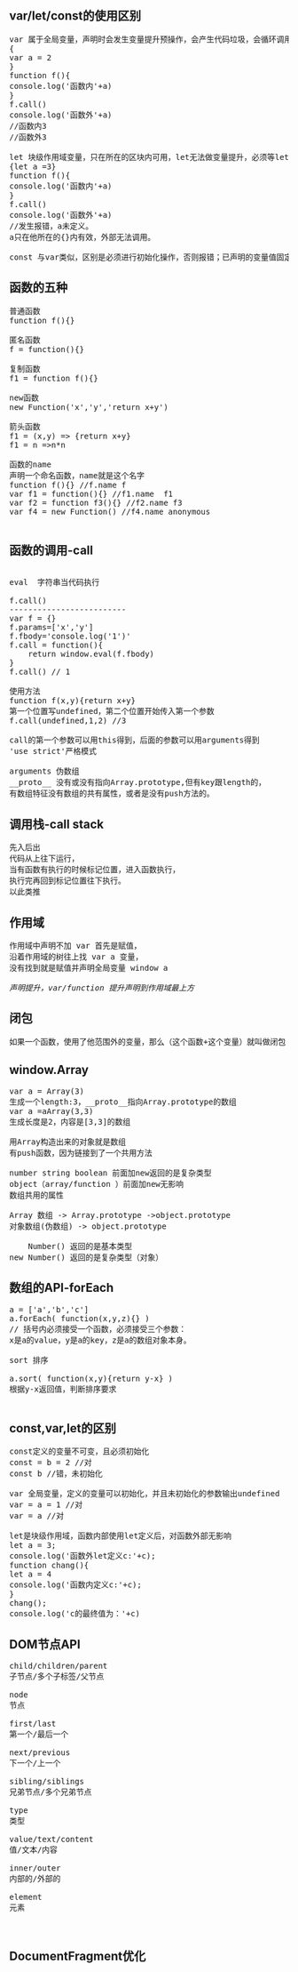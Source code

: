 var/let/const的使用区别
-
<pre>
var 属于全局变量，声明时会发生变量提升预操作，会产生代码垃圾，会循环调用变量，不受限制
{
var a = 2
}
function f(){
console.log('函数内'+a)
}
f.call()
console.log('函数外'+a)
//函数内3
//函数外3

let 块级作用域变量，只在所在的区块内可用，let无法做变量提升，必须等let声明语句执行之后，变量才能使用，否则报错。
{let a =3}
function f(){
console.log('函数内'+a)
}
f.call()
console.log('函数外'+a)
//发生报错，a未定义。
a只在他所在的{}内有效，外部无法调用。

const 与var类似，区别是必须进行初始化操作，否则报错；已声明的变量值固定，无法进行二次赋值操作，会报错，提示标识符已声明
</pre>

函数的五种
-
<pre>
普通函数
function f(){}

匿名函数
f = function(){}

复制函数
f1 = function f(){}

new函数
new Function('x','y','return x+y')

箭头函数
f1 = (x,y) => {return x+y}
f1 = n =>n*n

函数的name
声明一个命名函数，name就是这个名字
function f(){} //f.name f
var f1 = function(){} //f1.name  f1
var f2 = function f3(){} //f2.name f3
var f4 = new Function() //f4.name anonymous

</pre>

函数的调用-call
-
<pre>

eval  字符串当代码执行

f.call()
-------------------------
var f = {}
f.params=['x','y']
f.fbody='console.log('1')'
f.call = function(){
	return window.eval(f.fbody)
}
f.call() // 1

使用方法
function f(x,y){return x+y}
第一个位置写undefined，第二个位置开始传入第一个参数
f.call(undefined,1,2) //3

call的第一个参数可以用this得到，后面的参数可以用arguments得到
'use strict'严格模式

arguments 伪数组
__proto__ 没有或没有指向Array.prototype,但有key跟length的，
有数组特征没有数组的共有属性，或者是没有push方法的。
</pre>

调用栈-call stack
-
<pre>
先入后出
代码从上往下运行，
当有函数有执行的时候标记位置，进入函数执行，
执行完再回到标记位置往下执行。
以此类推
</pre>
作用域
-
<pre>
作用域中声明不加 var 首先是赋值，
沿着作用域的树往上找 var a 变量，
没有找到就是赋值并声明全局变量 window a

<em>声明提升，var/function 提升声明到作用域最上方</em>
</pre>
闭包
-
<pre>
如果一个函数，使用了他范围外的变量，那么（这个函数+这个变量）就叫做闭包
</pre>
window.Array
-
<pre>
var a = Array(3)
生成一个length:3，__proto__指向Array.prototype的数组
var a =aArray(3,3)
生成长度是2，内容是[3,3]的数组

用Array构造出来的对象就是数组
有push函数，因为链接到了一个共用方法

number string boolean 前面加new返回的是复杂类型
object（array/function ）前面加new无影响
数组共用的属性

Array 数组 -> Array.prototype ->object.prototype
对象数组(伪数组) -> object.prototype

    Number() 返回的是基本类型
new Number() 返回的是复杂类型（对象）
</pre>
数组的API-forEach
-
<pre>
a = ['a','b','c']
a.forEach( function(x,y,z){} ) 
// 括号内必须接受一个函数，必须接受三个参数：
x是a的value，y是a的key，z是a的数组对象本身。

sort 排序

a.sort( function(x,y){return y-x} )
根据y-x返回值，判断排序要求

</pre>

const,var,let的区别
-
<pre>
const定义的变量不可变，且必须初始化
const = b = 2 //对
const b //错，未初始化

var 全局变量，定义的变量可以初始化，并且未初始化的参数输出undefined
var = a = 1 //对
var = a //对

let是块级作用域，函数内部使用let定义后，对函数外部无影响
let a = 3;
console.log('函数外let定义c:'+c);
function chang(){
let a = 4
console.log('函数内定义c:'+c);
}
chang();
console.log('c的最终值为：'+c)
</pre>

DOM节点API
-
<pre>
child/children/parent
子节点/多个子标签/父节点

node
节点

first/last
第一个/最后一个

next/previous
下一个/上一个

sibling/siblings
兄弟节点/多个兄弟节点

type
类型

value/text/content
值/文本/内容

inner/outer
内部的/外部的

element
元素


</pre>
DocumentFragment优化
-